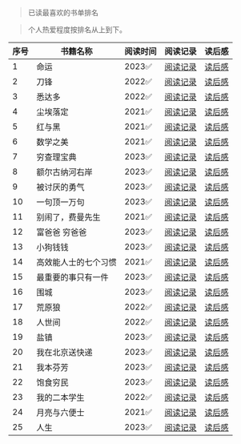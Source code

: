 >已读最喜欢的书单排名

>个人热爱程度按排名从上到下。

| 序号 | 书籍名称 | 阅读时间 | 阅读记录 | 读后感 |
| --- | --- |--- |--- |--- |
| 1 | 命运 | 2023✅ | [阅读记录](https://github.com/yukiyukixing/Books/tree/main/3.books-2023/02.%E5%91%BD%E8%BF%90%E2%9C%94%E2%9C%94%E2%9C%94%E2%9C%94%E2%9C%94) | [读后感](https://github.com/yukiyukixing/Books/blob/main/3.books-2023/02.%E5%91%BD%E8%BF%90%E2%9C%94%E2%9C%94%E2%9C%94%E2%9C%94%E2%9C%94/%E5%88%86%E4%BA%AB.md) |
| 2 | 刀锋 | 2022✅ | [阅读记录](https://github.com/yukiyukixing/Books/tree/main/2.books-2022/28.%E5%88%80%E9%94%8B%E2%9C%94%E2%9C%94%E2%9C%94%E2%9C%94%E2%9C%94) | [读后感](https://github.com/yukiyukixing/Books/blob/main/2.books-2022/28.%E5%88%80%E9%94%8B%E2%9C%94%E2%9C%94%E2%9C%94%E2%9C%94%E2%9C%94/2022.10.18.md) |
| 3 | 悉达多 | 2022✅ | [阅读记录](https://github.com/yukiyukixing/Books/tree/main/2.books-2022/33.%E6%82%89%E8%BE%BE%E5%A4%9A%E2%9C%94%E2%9C%94%E2%9C%94%E2%9C%94%E2%9C%94) | [读后感](https://github.com/yukiyukixing/Books/blob/main/2.books-2022/33.%E6%82%89%E8%BE%BE%E5%A4%9A%E2%9C%94%E2%9C%94%E2%9C%94%E2%9C%94%E2%9C%94/%E5%88%86%E4%BA%AB.md) |
| 4 | 尘埃落定 | 2021✅ | [阅读记录](https://github.com/yukiyukixing/Books/tree/main/1.books-2021/13.%E5%B0%98%E5%9F%83%E8%90%BD%E5%AE%9A%E2%9C%94%E2%9C%94%E2%9C%94%E2%9C%94%E2%9C%94) | [读后感](https://github.com/yukiyukixing/Books/blob/main/1.books-2021/13.%E5%B0%98%E5%9F%83%E8%90%BD%E5%AE%9A%E2%9C%94%E2%9C%94%E2%9C%94%E2%9C%94%E2%9C%94/2021.08.27.md) |
| 5 | 红与黑 | 2021✅ | [阅读记录](https://github.com/yukiyukixing/Books/tree/main/1.books-2021/10.%E7%BA%A2%E4%B8%8E%E9%BB%91%E2%9C%94%E2%9C%94%E2%9C%94%E2%9C%94%E2%9C%94) | [读后感](https://github.com/yukiyukixing/Books/blob/main/1.books-2021/10.%E7%BA%A2%E4%B8%8E%E9%BB%91%E2%9C%94%E2%9C%94%E2%9C%94%E2%9C%94%E2%9C%94/2021.09.22.md) |
| 6 | 数学之美 | 2021✅ | [阅读记录](https://github.com/yukiyukixing/Books/tree/main/1.books-2021/1.%E6%95%B0%E5%AD%A6%E4%B9%8B%E7%BE%8E%E2%9C%94%E2%9C%94%E2%9C%94%E2%9C%94%E2%9C%94) | [读后感](https://github.com/yukiyukixing/Books/blob/main/1.books-2021/1.%E6%95%B0%E5%AD%A6%E4%B9%8B%E7%BE%8E%E2%9C%94%E2%9C%94%E2%9C%94%E2%9C%94%E2%9C%94/2021.03.11.md) |
| 7 | 穷查理宝典 | 2023✅ | [阅读记录](https://github.com/yukiyukixing/Books/tree/main/3.books-2023/26.%E7%A9%B7%E6%9F%A5%E7%90%86%E5%AE%9D%E5%85%B8%E2%9C%94%E2%9C%94%E2%9C%94%E2%9C%94%E2%9C%94) | [读后感](https://github.com/yukiyukixing/Books/blob/main/3.books-2023/26.%E7%A9%B7%E6%9F%A5%E7%90%86%E5%AE%9D%E5%85%B8%E2%9C%94%E2%9C%94%E2%9C%94%E2%9C%94%E2%9C%94/2023.09.24.md) |
| 8 | 额尔古纳河右岸 | 2023✅ | [阅读记录](https://github.com/yukiyukixing/Books/tree/main/3.books-2023/09.%E9%A2%9D%E5%B0%94%E5%8F%A4%E7%BA%B3%E6%B2%B3%E5%8F%B3%E5%B2%B8%E2%9C%94%E2%9C%94%E2%9C%94%E2%9C%94%E2%9C%94) | [读后感](https://github.com/yukiyukixing/Books/blob/main/3.books-2023/09.%E9%A2%9D%E5%B0%94%E5%8F%A4%E7%BA%B3%E6%B2%B3%E5%8F%B3%E5%B2%B8%E2%9C%94%E2%9C%94%E2%9C%94%E2%9C%94%E2%9C%94/2023.03.14.md) |
| 9 | 被讨厌的勇气 | 2023✅ | [阅读记录](https://github.com/yukiyukixing/Books/tree/main/3.books-2023/11.%E8%A2%AB%E8%AE%A8%E5%8E%8C%E7%9A%84%E5%8B%87%E6%B0%94%E2%9C%94%E2%9C%94%E2%9C%94%E2%9C%94%E2%9C%94) | [读后感](https://github.com/yukiyukixing/Books/blob/main/3.books-2023/11.%E8%A2%AB%E8%AE%A8%E5%8E%8C%E7%9A%84%E5%8B%87%E6%B0%94%E2%9C%94%E2%9C%94%E2%9C%94%E2%9C%94%E2%9C%94/2023.01.11.md) |
| 10 | 一句顶一万句 | 2023✅ | [阅读记录](https://github.com/yukiyukixing/Books/tree/main/3.books-2023/10.%E4%B8%80%E5%8F%A5%E9%A1%B6%E4%B8%80%E4%B8%87%E5%8F%A5%E2%9C%94%E2%9C%94%E2%9C%94%E2%9C%94%E2%9C%94) | [读后感](https://github.com/yukiyukixing/Books/blob/main/3.books-2023/10.%E4%B8%80%E5%8F%A5%E9%A1%B6%E4%B8%80%E4%B8%87%E5%8F%A5%E2%9C%94%E2%9C%94%E2%9C%94%E2%9C%94%E2%9C%94/2023.03.26.md) |
| 11 | 别闹了，费曼先生 | 2021✅ | [阅读记录](https://github.com/yukiyukixing/Books/tree/main/1.books-2021/5.%E5%88%AB%E9%97%B9%E4%BA%86%EF%BC%8C%E8%B4%B9%E6%9B%BC%E5%85%88%E7%94%9F%E2%9C%94%E2%9C%94%E2%9C%94%E2%9C%94%E2%9C%94) | [读后感](https://github.com/yukiyukixing/Books/blob/main/1.books-2021/5.%E5%88%AB%E9%97%B9%E4%BA%86%EF%BC%8C%E8%B4%B9%E6%9B%BC%E5%85%88%E7%94%9F%E2%9C%94%E2%9C%94%E2%9C%94%E2%9C%94%E2%9C%94/2021.04.26.md) |
| 12 | 富爸爸 穷爸爸 | 2023✅ | [阅读记录](https://github.com/yukiyukixing/Books/tree/main/3.books-2023/23.%E5%AF%8C%E7%88%B8%E7%88%B8%E7%A9%B7%E7%88%B8%E7%88%B8%E2%9C%94%E2%9C%94%E2%9C%94%E2%9C%94%E2%9C%94) | [读后感](https://github.com/yukiyukixing/Books/blob/main/3.books-2023/23.%E5%AF%8C%E7%88%B8%E7%88%B8%E7%A9%B7%E7%88%B8%E7%88%B8%E2%9C%94%E2%9C%94%E2%9C%94%E2%9C%94%E2%9C%94/2023.07.22.md) |
| 13 | 小狗钱钱 | 2023✅ | [阅读记录](https://github.com/yukiyukixing/Books/tree/main/3.books-2023/08.%E5%B0%8F%E7%8B%97%E9%92%B1%E9%92%B1%E2%9C%94%E2%9C%94%E2%9C%94%E2%9C%94%E2%9C%94) | [读后感](https://github.com/yukiyukixing/Books/blob/main/3.books-2023/08.%E5%B0%8F%E7%8B%97%E9%92%B1%E9%92%B1%E2%9C%94%E2%9C%94%E2%9C%94%E2%9C%94%E2%9C%94/2023.03.11.md) |
| 14 | 高效能人士的七个习惯 | 2021✅ | [阅读记录](https://github.com/yukiyukixing/Books/tree/main/1.books-2021/4.%E9%AB%98%E6%95%88%E8%83%BD%E4%BA%BA%E5%A3%AB%E7%9A%84%E4%B8%83%E4%B8%AA%E4%B9%A0%E6%83%AF%E2%9C%94%E2%9C%94%E2%9C%94%E2%9C%94%E2%9C%94) | [读后感](https://github.com/yukiyukixing/Books/blob/main/1.books-2021/4.%E9%AB%98%E6%95%88%E8%83%BD%E4%BA%BA%E5%A3%AB%E7%9A%84%E4%B8%83%E4%B8%AA%E4%B9%A0%E6%83%AF%E2%9C%94%E2%9C%94%E2%9C%94%E2%9C%94%E2%9C%94/2021.04.25.md) |
| 15 | 最重要的事只有一件 | 2023✅ | [阅读记录](https://github.com/yukiyukixing/Books/tree/main/3.books-2023/18.%E3%80%90C%E7%B3%BB%E5%88%97%E3%80%91%E6%9C%80%E9%87%8D%E8%A6%81%E7%9A%84%E4%BA%8B%E5%8F%AA%E6%9C%89%E4%B8%80%E4%BB%B6%E2%9C%94%E2%9C%94%E2%9C%94%E2%9C%94%E2%9C%94) | [读后感](https://github.com/yukiyukixing/Books/blob/main/3.books-2023/18.%E3%80%90C%E7%B3%BB%E5%88%97%E3%80%91%E6%9C%80%E9%87%8D%E8%A6%81%E7%9A%84%E4%BA%8B%E5%8F%AA%E6%9C%89%E4%B8%80%E4%BB%B6%E2%9C%94%E2%9C%94%E2%9C%94%E2%9C%94%E2%9C%94/2023.05.30.md) |
| 16 | 围城 | 2023✅ | [阅读记录](https://github.com/yukiyukixing/Books/tree/main/3.books-2023/14.%E5%9B%B4%E5%9F%8E%E2%9C%94%E2%9C%94%E2%9C%94%E2%9C%94%E2%9C%94) | [读后感](https://github.com/yukiyukixing/Books/blob/main/3.books-2023/14.%E5%9B%B4%E5%9F%8E%E2%9C%94%E2%9C%94%E2%9C%94%E2%9C%94%E2%9C%94/2023.04.14.md) |
| 17 | 荒原狼 | 2022✅ | [阅读记录](https://github.com/yukiyukixing/Books/tree/main/2.books-2022/35.%E8%8D%92%E5%8E%9F%E7%8B%BC%E2%9C%94%E2%9C%94%E2%9C%94%E2%9C%94%E2%9C%94) | [读后感](https://github.com/yukiyukixing/Books/blob/main/2.books-2022/35.%E8%8D%92%E5%8E%9F%E7%8B%BC%E2%9C%94%E2%9C%94%E2%9C%94%E2%9C%94%E2%9C%94/%E5%88%86%E4%BA%AB.md) |
| 18 | 人世间 | 2022✅ | [阅读记录](https://github.com/yukiyukixing/Books/tree/main/2.books-2022/19.%E4%BA%BA%E4%B8%96%E9%97%B4%E2%9C%94%E2%9C%94%E2%9C%94%E2%9C%94%E2%9C%94) | [读后感](https://github.com/yukiyukixing/Books/blob/main/2.books-2022/19.%E4%BA%BA%E4%B8%96%E9%97%B4%E2%9C%94%E2%9C%94%E2%9C%94%E2%9C%94%E2%9C%94/README.md) |
| 19 | 盐镇 | 2023✅ | [阅读记录](https://github.com/yukiyukixing/Books/tree/main/3.books-2023/12.%E7%9B%90%E9%95%87%E2%9C%94%E2%9C%94%E2%9C%94%E2%9C%94%E2%9C%94) | [读后感](https://github.com/yukiyukixing/Books/blob/main/3.books-2023/12.%E7%9B%90%E9%95%87%E2%9C%94%E2%9C%94%E2%9C%94%E2%9C%94%E2%9C%94/%E5%88%86%E4%BA%AB%E7%A8%BF.md) |
| 20 | 我在北京送快递 | 2023✅ | [阅读记录](https://github.com/yukiyukixing/Books/tree/main/3.books-2023/16.%E6%88%91%E5%9C%A8%E5%8C%97%E4%BA%AC%E9%80%81%E5%BF%AB%E9%80%92%E2%9C%94%E2%9C%94%E2%9C%94%E2%9C%94%E2%9C%94) | [读后感](https://github.com/yukiyukixing/Books/blob/main/3.books-2023/16.%E6%88%91%E5%9C%A8%E5%8C%97%E4%BA%AC%E9%80%81%E5%BF%AB%E9%80%92%E2%9C%94%E2%9C%94%E2%9C%94%E2%9C%94%E2%9C%94/2023.05.08.md) |
| 21 | 我本芬芳 | 2023✅ | [阅读记录](https://github.com/yukiyukixing/Books/tree/main/3.books-2023/06.%E6%88%91%E6%9C%AC%E8%8A%AC%E8%8A%B3%E2%9C%94%E2%9C%94%E2%9C%94%E2%9C%94%E2%9C%94) | [读后感](https://github.com/yukiyukixing/Books/blob/main/3.books-2023/06.%E6%88%91%E6%9C%AC%E8%8A%AC%E8%8A%B3%E2%9C%94%E2%9C%94%E2%9C%94%E2%9C%94%E2%9C%94/2023.02.28.md) |
| 22 | 饱食穷民 | 2023✅ | [阅读记录](https://github.com/yukiyukixing/Books/tree/main/3.books-2023/17.%E3%80%90C%E7%B3%BB%E5%88%97%E3%80%91%E9%A5%B1%E9%A3%9F%E7%A9%B7%E6%B0%91%E2%9C%94%E2%9C%94%E2%9C%94%E2%9C%94%E2%9C%94) | [读后感](https://github.com/yukiyukixing/Books/blob/main/3.books-2023/17.%E3%80%90C%E7%B3%BB%E5%88%97%E3%80%91%E9%A5%B1%E9%A3%9F%E7%A9%B7%E6%B0%91%E2%9C%94%E2%9C%94%E2%9C%94%E2%9C%94%E2%9C%94/2023.05.21.md) |
| 23 | 我的二本学生 | 2022✅ | [阅读记录](https://github.com/yukiyukixing/Books/tree/main/2.books-2022/37.%E6%88%91%E7%9A%84%E4%BA%8C%E6%9C%AC%E5%AD%A6%E7%94%9F%E2%9C%94%E2%9C%94%E2%9C%94%E2%9C%94%E2%9C%94) | [读后感](https://github.com/yukiyukixing/Books/blob/main/2.books-2022/37.%E6%88%91%E7%9A%84%E4%BA%8C%E6%9C%AC%E5%AD%A6%E7%94%9F%E2%9C%94%E2%9C%94%E2%9C%94%E2%9C%94%E2%9C%94/2022.09.03.md) |
| 24 | 月亮与六便士 | 2021✅ | [阅读记录](https://github.com/yukiyukixing/Books/tree/main/1.books-2021/11.%E6%9C%88%E4%BA%AE%E4%B8%8E%E5%85%AD%E4%BE%BF%E5%A3%AB%E2%9C%94%E2%9C%94%E2%9C%94%E2%9C%94%E2%9C%94) | [读后感](https://github.com/yukiyukixing/Books/blob/main/1.books-2021/11.%E6%9C%88%E4%BA%AE%E4%B8%8E%E5%85%AD%E4%BE%BF%E5%A3%AB%E2%9C%94%E2%9C%94%E2%9C%94%E2%9C%94%E2%9C%94/2021.09.06.md) |
| 25 | 人生 | 2023✅ | [阅读记录](https://github.com/yukiyukixing/Books/tree/main/3.books-2023/13.%E4%BA%BA%E7%94%9F%E2%9C%94%E2%9C%94%E2%9C%94%E2%9C%94%E2%9C%94) | [读后感](https://github.com/yukiyukixing/Books/blob/main/3.books-2023/13.%E4%BA%BA%E7%94%9F%E2%9C%94%E2%9C%94%E2%9C%94%E2%9C%94%E2%9C%94/2023.03.28.md) |
